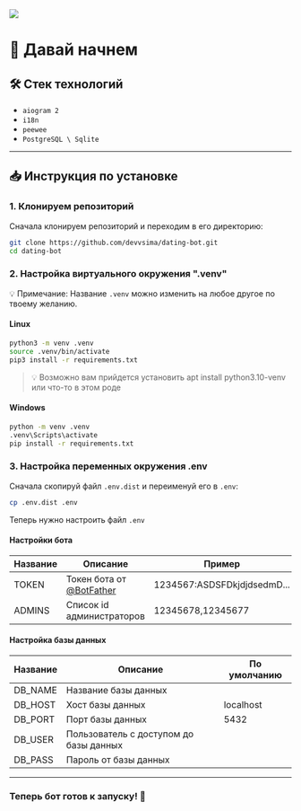 <picture>
  <img src="https://pbs.twimg.com/media/GYKn8I_WAAAvErl?format=jpg&name=large">
</picture>

# 🚀 Давай начнем

## 🛠️ Стек технологий
- `aiogram 2`
- `i18n`
- `peewee`
- `PostgreSQL \ Sqlite`

---

## 📥 Инструкция по установке

### 1. Клонируем репозиторий

Сначала клонируем репозиторий и переходим в его директорию:

```bash
git clone https://github.com/devvsima/dating-bot.git
cd dating-bot
```



### 2. Настройка виртуального окружения ".venv"

💡 Примечание: Название `.venv` можно изменить на любое другое по твоему желанию.

#### Linux


```bash
python3 -m venv .venv
source .venv/bin/activate
pip3 install -r requirements.txt
```
> 💡 Возможно вам прийдется установить apt install python3.10-venv или что-то в этом роде


#### Windows


```bash
python -m venv .venv
.venv\Scripts\activate
pip install -r requirements.txt
```



### 3. Настройка переменных окружения .env

Сначала скопируй файл `.env.dist` и переименуй его в `.env`:

```bash
cp .env.dist .env
```

Теперь нужно настроить файл `.env`



#### Настройки бота

| Название | Описание                                           | Пример                      |
| -------- | -------------------------------------------------- | --------------------------- |
| TOKEN    | Токен бота от [@BotFather](https://t.me/BotFather) | 1234567:ASDSFDkjdjdsedmD... |
| ADMINS   | Список id администраторов                          | 12345678,12345677           |



#### Настройка базы данных

| Название | Описание                               | По умолчанию |
| -------- | -------------------------------------- | ------------ |
| DB_NAME  | Название базы данных                   |              |
| DB_HOST  | Хост базы данных                       | localhost    |
| DB_PORT  | Порт базы данных                       | 5432         |
| DB_USER  | Пользователь с доступом до базы данных |              |
| DB_PASS  | Пароль от базы данных                  |              |

---

### Теперь бот готов к запуску! 🎉

